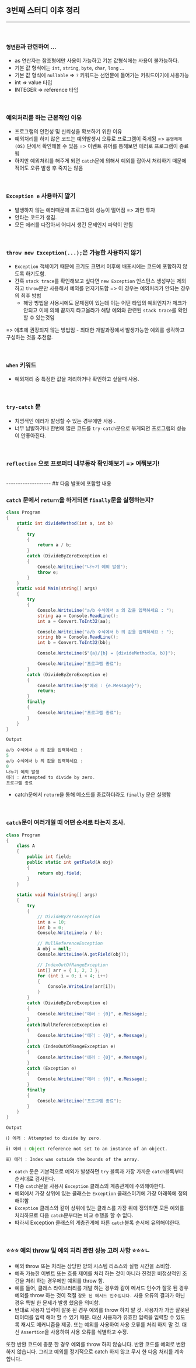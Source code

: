 ## 3번째 스터디 이후 정리
----------------

<br />

### `형변환`과 관련하여 ...
- as 연산자는 참조형에만 사용이 가능하고 기본 값형식에는 사용이 불가능하다. 
- 기본 값 형식에는 `int`, `string`, `byte`, `char`, `long` ...
- 기본 값 형식에 `nullable` => `?` 키워드는 선언문에 들어가는 키워드이기에 사용가능
- int => value 타입 
- INTEGER => reference 타입

<br />

### 예외처리를 하는 근본적인 이유
- 프로그램의 안전성 및 신뢰성을 확보하기 위한 이유 
- 예외처리를 하지 않은 코드는 예외발생시 오류로 프로그램이 죽게됨 => `운영체제(OS)` 단에서 확인해볼 수 있음 => 이벤트 뷰어를 통해보면 에러로 프로그램이 종료됨
- 하지만 예외처리를 해주게 되면 `catch`문에 의해서 예외를 잡아서 처리하기 때문에 적어도 오류 발생 후 죽지는 않음

<br />

### `Exception e` 사용하지 말기
- 발생하지 않는 에러때문에 프로그램의 성능이 떨어짐 => 과한 투자
- 안타는 코드가 생김.
- 모든 에러를 다잡아서 어디서 생긴 문제인지 파악이 안됨

<br />

### `throw new Exception(...);`은 가능한 사용하지 않기
- `Exception` 객체이기 때문에 크기도 크면서 이후에 배포시에는 코드에 포함하지 않도록 하기도함. 
- 간혹 `stack trace`를 확인해보고 싶다면 `new Exception` 인스턴스 생성부는 제외하고 `throw`문만 사용해서 예외를 던지기도함 => 이 경우는 예외처리가 안되는 경우의 최후 방법 
  - 해당 방법을 사용시에도 문제점이 있는데 이는 어떤 타입의 예외인지가 체크가 안되고 이에 의해 끝까지 타고올라가 해당 예외와 관련된 `stack trace`를 확인할 수 있는것임 

=> 애초에 권장되지 않는 방법임 - 최대한 개발과정에서 발생가능한 예외를 생각하고 구성하는 것을 추천함.

<br />

### `when` 키워드 
- 예외처리 중 특정한 값을 처리하거나 확인하고 싶을때 사용. 

<br />

### `try-catch` 문 
- 치명적인 에러가 발생할 수 있는 경우에만 사용 .
- 너무 남발하거나 한번에 많은 코드를 `try-catch`문으로 묶게되면 프로그램의 성능이 안좋아진다.

<br />

### `reflection` 으로 프로퍼티 내부동작 확인해보기 => 여쭤보기! 

<br />
-------------------
## 다음 발표에 포함할 내용

<br />

### `catch` 문에서 `return`을 하게되면 `finally`문을 실행하는지?
```csharp
class Program
{
    static int divideMethod(int a, int b)
    {
        try
        {
            return a / b;
        }
        catch (DivideByZeroException e)
        {
            Console.WriteLine("나누기 예외 발생");
            throw e;
        }
    }
    static void Main(string[] args)
    {
        try
        {
            Console.WriteLine("a/b 수식에서 a 의 값을 입력하세요 : ");
            string aa = Console.ReadLine();
            int a = Convert.ToInt32(aa);

            Console.WriteLine("a/b 수식에서 b 의 값을 입력하세요 : ");
            string bb = Console.ReadLine();
            int b = Convert.ToInt32(bb);

            Console.WriteLine($"{a}/{b} = {divideMethod(a, b)}");

            Console.WriteLine("프로그램 종료");
        }
        catch (DivideByZeroException e)
        {
            Console.WriteLine($"에러 : {e.Message}");
            return;
        }
        finally
        {
            Console.WriteLine("프로그램 종료");
        }
    }
}
```
```java
Output

a/b 수식에서 a 의 값을 입력하세요 :
5
a/b 수식에서 b 의 값을 입력하세요 :
0
나누기 예외 발생
에러 : Attempted to divide by zero.
프로그램 종료
```
- catch문에서 `return`을 통해 메소드를 종료하더라도 `finally` 문은 실행함

<br />

### `catch`문이 여러개일 때 어떤 순서로 타는지 조사.

```csharp
class Program
{
    class A
    {
        public int field;
        public static int getField(A obj)
        {
            return obj.field;
        }
    }
    
    static void Main(string[] args)
    {
        try
        {
            // DivideByZeroException
            int a = 10;
            int b = 0;
            Console.WriteLine(a / b);

            // NullReferenceException
            A obj = null;
            Console.WriteLine(A.getField(obj));

            // IndexOutOfRangeException            
            int[] arr = { 1, 2, 3 };
            for (int i = 0; i < 4; i++)
            {
                Console.WriteLine(arr[i]);
            }
        }
        catch (DivideByZeroException e)
        {
            Console.WriteLine("에러 : {0}", e.Message);
        }
        catch(NullReferenceException e)
        {
            Console.WriteLine("에러 : {0}", e.Message);
        }
        catch (IndexOutOfRangeException e)
        {
            Console.WriteLine("에러 : {0}", e.Message);
        }
        catch (Exception e)
        {
            Console.WriteLine("에러 : {0}", e.Message);
        }
        finally
        {
            Console.WriteLine("프로그램 종료");
        }
    }
}
```
```java
Output

ⅰ) 에러 : Attempted to divide by zero.

ⅱ) 에러 : Object reference not set to an instance of an object.

ⅲ) 에러 : Index was outside the bounds of the array.

```

- `catch` 문은 기본적으로 예외가 발생하면 `try` 블록과 가장 가까운 `catch`블록부터 순서대로 검사한다.
- 다중 `catch`문을 사용시 `Exception` 클래스의 계층관계에 주의해야한다.
- 예외에서 가장 상위에 있는 클래스는 `Exception` 클래스이기에 가장 아래쪽에 정의해야함
- `Exception` 클래스와 같이 상위에 있는 클래스를 가장 위에 정의하면 모든 예외를 처리하므로 다음 `catch`문부터는 비교 수행을 할 수 없다.
- 따라서 Exception 클래스의 계층관계에 따른 `catch`블록 순서에 유의해야한다.

<br />

### ⭐️⭐️⭐️ 예외 throw 및 예외 처리 관련 성능 고려 사항 ⭐️⭐️⭐️ㄴ
 
- 예외 throw 또는 처리는 상당한 양의 시스템 리소스와 실행 시간을 소비함. 
- 예측 가능한 이벤트 또는 흐름 제어를 처리 하는 것이 아니라 진정한 비정상적인 조건을 처리 하는 경우에만 예외를 throw 함. 
- 예를 들어, 클래스 라이브러리를 개발 하는 경우와 같이 메서드 인수가 잘못 된 경우 예외를 throw 하는 것이 적절 `잘못 된 메서드 인수입니다.` 사용 오류의 결과가 아닌 경우 특별 한 문제가 발생 했음을 의미함.
-  반대로 사용자 입력이 잘못 된 경우 예외를 throw 하지 말 것. 사용자가 가끔 잘못된 데이터를 입력 해야 할 수 있기 때문. 대신 사용자가 유효한 입력을 입력할 수 있도록 재시도 메커니즘을 제공. 또는 예외를 사용하여 사용 오류를 처리 하지 말 것. 대신 `Assertion`을 사용하여 사용 오류를 식별하고 수정.

또한 반환 코드에 충분 한 경우 예외를 throw 하지 않습니다. 반환 코드를 예외로 변환 하지 않습니다. 그리고 예외를 정기적으로 catch 하지 않고 무시 한 다음 처리를 계속 합니다.